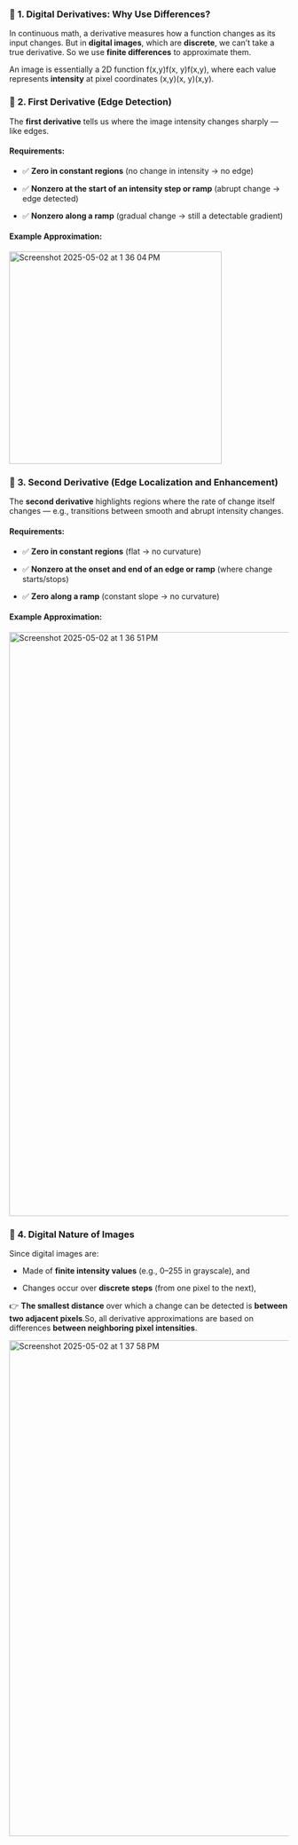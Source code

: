### 🔹 **1\. Digital Derivatives: Why Use Differences?**

In continuous math, a derivative measures how a function changes as its input changes. But in **digital images**, which are **discrete**, we can’t take a true derivative. So we use **finite differences** to approximate them.

An image is essentially a 2D function f(x,y)f(x, y)f(x,y), where each value represents **intensity** at pixel coordinates (x,y)(x, y)(x,y).

### 🔹 **2\. First Derivative (Edge Detection)**

The **first derivative** tells us where the image intensity changes sharply — like edges.

#### Requirements:

*   ✅ **Zero in constant regions** (no change in intensity → no edge)
    
*   ✅ **Nonzero at the start of an intensity step or ramp** (abrupt change → edge detected)
    
*   ✅ **Nonzero along a ramp** (gradual change → still a detectable gradient)
    

#### Example Approximation:


<img width="383" alt="Screenshot 2025-05-02 at 1 36 04 PM" src="https://github.com/user-attachments/assets/77de3274-deae-44b2-a6dc-ff1f9dd218ba" />



### 🔹 **3\. Second Derivative (Edge Localization and Enhancement)**

The **second derivative** highlights regions where the rate of change itself changes — e.g., transitions between smooth and abrupt intensity changes.

#### Requirements:

*   ✅ **Zero in constant regions** (flat → no curvature)
    
*   ✅ **Nonzero at the onset and end of an edge or ramp** (where change starts/stops)
    
*   ✅ **Zero along a ramp** (constant slope → no curvature)
    

#### Example Approximation:


<img width="1053" alt="Screenshot 2025-05-02 at 1 36 51 PM" src="https://github.com/user-attachments/assets/9f4b2e08-b6f8-4d91-bfbc-3e6cf13db882" />


### 🔹 **4\. Digital Nature of Images**

Since digital images are:

*   Made of **finite intensity values** (e.g., 0–255 in grayscale), and
    
*   Changes occur over **discrete steps** (from one pixel to the next),
    

👉 **The smallest distance** over which a change can be detected is **between two adjacent pixels**.So, all derivative approximations are based on differences **between neighboring pixel intensities**.


<img width="894" alt="Screenshot 2025-05-02 at 1 37 58 PM" src="https://github.com/user-attachments/assets/2af7c571-3d97-4d5e-ba3f-e555fef7cba2" />
